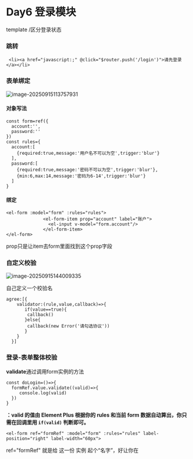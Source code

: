 # Day6 登录模块

template <v-if>/<v-else>区分登录状态

### 跳转

```
 <li><a href="javascript:;" @click="$router.push('/login')">请先登录</a></li>
```





### 表单绑定

![image-20250915113757931](C:\Users\PC\AppData\Roaming\Typora\typora-user-images\image-20250915113757931.png)

#### 对象写法

```
const form=ref({
  account:'',
  password:''
})
const rules={
  account:[
    {required:true,message:'用户名不可以为空',trigger:'blur'}
  ],
  password:[
    {required:true,message:'密码不可以为空',trigger:'blur'},
    {min:6,max:14,message:'密码为6-14',trigger:'blur'}
  ]
}
```

#### 绑定

```
<el-form :model="form" :rules="rules">
              <el-form-item prop="account" label="账户">
                <el-input v-model="form.account"/>
              </el-form-item>
</el-form>
```

prop只是让item去form里面找到这个prop字段



### 自定义校验

![image-20250915144009335](C:\Users\PC\AppData\Roaming\Typora\typora-user-images\image-20250915144009335.png)

自己定义一个校验名

```
agree:[{
    validator:(rule,value,callback)=>{
       if(value==true){
        callback()
       }else{
        callback(new Error('请勾选协议'))
       }
    }
  }]
```





### 登录-表单整体校验

**validate**通过调用form实例的方法

```
const doLogin=()=>{
  formRef.value.validate((valid)=>{
     console.log(valid)
  })
}
```

**：valid 的值由 Element Plus 根据你的 rules 和当前 form 数据自动算出，你只需在回调里用 `if(valid)` 判断即可。**

```
<el-form ref="formRef" :model="form" :rules="rules" label-position="right" label-width="60px">
```

ref="formRef" 就是给 这一份 <el-form> 实例 起个“名字”，好让你在 <script setup> 里拿到它，从而调用 Element Plus 提供的各种方法（如 validate、resetFields、clearValidate 等）。



### 登录业务逻辑

#### 封装接口

```
export const loginAPI=({account,password})=>{
  return request({
    url:'/login',
    method:'POST',
    data:{
      account,
      password
    }
  })
}
```

这是一个post接口，要传入数据进去

**{account,password}是解构的对象**

#### 传数据给接口

```
const doLogin=()=>{
  const {account,password}=form.value
  formRef.value.validate(async (valid)=>{
     if(valid){
      const res=await loginAPI({account,password})
      console.log(res)
     }
  })
}
```

#### 提示用户

```
 ElMessage({type:'success',message:'登录成功'})
```

使用ElMessage组件，在官网上查询使用方法

#### 跳转

```
import { useRouter } from 'vue-router';
```

使用useRouter函数

```
const doLogin=()=>{
  const {account,password}=form.value
  formRef.value.validate(async (valid)=>{
     if(valid){
      const res=await loginAPI({account,password})
      console.log(res)
      ElMessage({type:'success',message:'登录成功'})
      router.replace({path:'/'})
     }
  })

```

**错误**

```
httpInstance.interceptors.response.use(res => res.data, e =>{
  // 统一错误提示
  ElMessage({type:"warning",message:e.response.data.message})
  return Promise.reject(e)
}
```

在拦截器写：**成功时自动剥掉外壳返回 data，失败时自动弹提示并保证错误继续向下传递**，业务组件里只写“正常流程”即可。



### PINIA管理用户数据

**Pinia 让你“把接口和数据操作收拢到一处”，组件只负责“用数据”和“触发动作”，彻底告别到处写重复 API 调用。**

#### 调取API

```
import { defineStore } from "pinia";
import { loginAPI } from '@/apis/user';
import { ref } from "vue";
export const useUserStore=defineStore('user',()=>{
const userInfo=ref({})
const getUserinfo=async({account,password})=>{
const res=await loginAPI({account,password})
userInfo.value=res.result
}
return{
  userInfo,
  getUserinfo
}
})

```

把API接口调用起来，userInfo是state，装数据

getUserinfo是方法，操作数据

#### 组件使用API

```
const doLogin=()=>{
  const {account,password}=form.value
  formRef.value.validate(async (valid)=>{
     if(valid){
      await userStore.getUserinfo({account,password})
      ElMessage({type:'success',message:'登录成功'})
      router.replace({path:'/'})
     }
  })
}
```

组件只用引入这个store，然后调用这个store就可以了，不用再写很多API繁琐的步骤了



### PINIA持久化

#### 为什么需要持久化

![image-20250915162758540](C:\Users\PC\AppData\Roaming\Typora\typora-user-images\image-20250915162758540.png)

按照官方文档，下载插件在main.js配置

因为源代码多创建了一个pinia

![image-20250916101954935](C:\Users\PC\AppData\Roaming\Typora\typora-user-images\image-20250916101954935.png)

### 登录和非登录适配

![image-20250915170122536](C:\Users\PC\AppData\Roaming\Typora\typora-user-images\image-20250915170122536.png)

采用token

```
 <template v-if="useStore.userInfo.token">
```





### 请求拦截器带token

#### 为什么

![image-20250915170357685](C:\Users\PC\AppData\Roaming\Typora\typora-user-images\image-20250915170357685.png)

有token才可以给数据

```
 config.headers.Authorization= `Bearer ${token}`
```



### 退出功能实现

在pinia新增一个清除用户数据，跳回用户页面

```
const clearUserInfo=()=>{
  userInfo.value={}
}
```

之后在组件使用事件触发使用

```
const confirm=()=>{
  useStore.clearUserInfo()
  router.push('/login')
}
```





### Token失效后再请求的处理

![image-20250915173813189](C:\Users\PC\AppData\Roaming\Typora\typora-user-images\image-20250915173813189.png)

```
httpInstance.interceptors.response.use(res => res.data, e =>{
  // 统一错误提示
  ElMessage({type:"warning",message:e.response.data.message})
  const useStore=useUserStore()
const router=useRouter()
   if(e.response.status===401){
    useStore.clearUserInfo()
  router.push('/login')
  }
  return Promise.reject(e)


})
```

